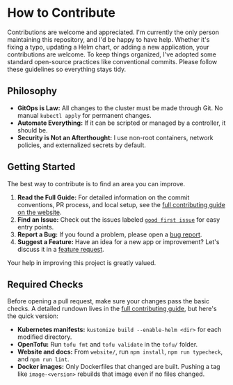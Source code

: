 # How to Contribute

Contributions are welcome and appreciated. I'm currently the only person maintaining this repository, and I'd be happy to have help. Whether it's fixing a typo, updating a Helm chart, or adding a new application, your contributions are welcome. To keep things organized, I've adopted some standard open-source practices like conventional commits. Please follow these guidelines so everything stays tidy.

## Philosophy

- **GitOps is Law:** All changes to the cluster must be made through Git. No manual `kubectl apply` for permanent changes.
- **Automate Everything:** If it can be scripted or managed by a controller, it should be.
- **Security is Not an Afterthought:** I use non-root containers, network policies, and externalized secrets by default.

## Getting Started

The best way to contribute is to find an area you can improve.

1. **Read the Full Guide:** For detailed information on the commit conventions, PR process, and local setup, see the [full contributing guide on the website](https://homelab.orkestack.com/docs/contributing/overview).
2. **Find an Issue:** Check out the issues labeled [`good first issue`](https://github.com/theepicsaxguy/homelab/labels/good%20first%20issue) for easy entry points.
3. **Report a Bug:** If you found a problem, please open a [bug report](https://github.com/theepicsaxguy/homelab/issues/new?template=bug_report.md).
4. **Suggest a Feature:** Have an idea for a new app or improvement? Let's discuss it in a [feature request](https://github.com/theepicsaxguy/homelab/issues/new?template=feature_request.md).

Your help in improving this project is greatly valued.

## Required Checks

Before opening a pull request, make sure your changes pass the basic checks. A detailed rundown lives in the [full contributing guide](https://homelab.orkestack.com/docs/contributing/overview), but here's the quick version:

- **Kubernetes manifests:** `kustomize build --enable-helm <dir>` for each modified directory.
- **OpenTofu:** Run `tofu fmt` and `tofu validate` in the `tofu/` folder.
- **Website and docs:** From `website/`, run `npm install`, `npm run typecheck`, and `npm run lint`.
- **Docker images:** Only Dockerfiles that changed are built. Pushing a tag like `image-<version>` rebuilds that image even if no files changed.
